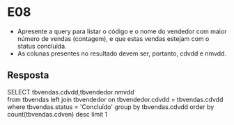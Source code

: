# E08

- Apresente a query para listar o código e o nome do vendedor com maior número de vendas (contagem), e que estas vendas estejam com o status concluída.  
- As colunas presentes no resultado devem ser, portanto, cdvdd e nmvdd.

## Resposta

SELECT  tbvendas.cdvdd,tbvendedor.nmvdd  
from tbvendas
left join tbvendedor 
	on tbvendedor.cdvdd = tbvendas.cdvdd 
where tbvendas.status = 'Concluído'
group by tbvendas.cdvdd
order by count(tbvendas.cdven) desc
limit 1  